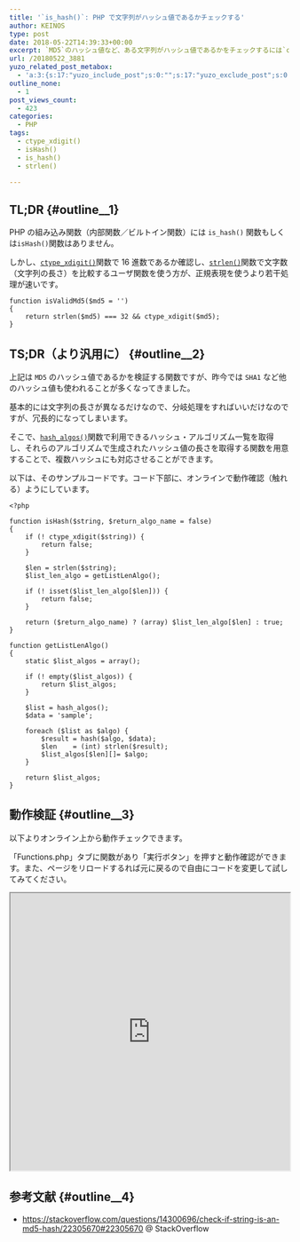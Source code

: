 ```yaml
---
title: '`is_hash()`: PHP で文字列がハッシュ値であるかチェックする'
author: KEINOS
type: post
date: 2018-05-22T14:39:33+00:00
excerpt: `MD5`のハッシュ値など、ある文字列がハッシュ値であるかをチェックするには`ctype_xdigit()`関数と`strlen ()`関数を使って `isHash()`もしくは`is_hash()`ユーザ関数を作成すると良いでしょう。
url: /20180522_3881
yuzo_related_post_metabox:
  - 'a:3:{s:17:"yuzo_include_post";s:0:"";s:17:"yuzo_exclude_post";s:0:"";s:21:"yuzo_disabled_related";N;}'
outline_none:
  - 1
post_views_count:
  - 423
categories:
  - PHP
tags:
  - ctype_xdigit()
  - isHash()
  - is_hash()
  - strlen()

---
```

## TL;DR {#outline__1}

PHP の組み込み関数（内部関数／ビルトイン関数）には `is_hash()` 関数もしくは`isHash()`関数はありません。

しかし、[`ctype_xdigit()`][1]関数で 16 進数であるか確認し、[`strlen()`][2]関数で文字数（文字列の長さ）を比較するユーザ関数を使う方が、正規表現を使うより若干処理が速いです。

    function isValidMd5($md5 = '')
    {
        return strlen($md5) === 32 && ctype_xdigit($md5);
    }
    

## TS;DR（より汎用に） {#outline__2}

上記は `MD5` のハッシュ値であるかを検証する関数ですが、昨今では `SHA1` など他のハッシュ値も使われることが多くなってきました。

基本的には文字列の長さが異なるだけなので、分岐処理をすればいいだけなのですが、冗長的になってしまいます。

そこで、[`hash_algos()`][3]関数で利用できるハッシュ・アルゴリズム一覧を取得し、それらのアルゴリズムで生成されたハッシュ値の長さを取得する関数を用意することで、複数ハッシュにも対応させることができます。

以下は、そのサンプルコードです。コード下部に、オンラインで動作確認（触れる）ようにしています。

<pre><code class="php">&lt;?php

function isHash($string, $return_algo_name = false)
{
    if (! ctype_xdigit($string)) {
        return false;
    }

    $len = strlen($string);
    $list_len_algo = getListLenAlgo();

    if (! isset($list_len_algo[$len])) {
        return false;
    }

    return ($return_algo_name) ? (array) $list_len_algo[$len] : true;
}

function getListLenAlgo()
{
    static $list_algos = array();

    if (! empty($list_algos)) {
        return $list_algos;
    }

    $list = hash_algos();
    $data = 'sample';

    foreach ($list as $algo) {
        $result = hash($algo, $data);
        $len    = (int) strlen($result);
        $list_algos[$len][]= $algo;
    }

    return $list_algos;
}
</code></pre>

## 動作検証 {#outline__3}

以下よりオンライン上から動作チェックできます。

「Functions.php」タブに関数があり「実行ボタン」を押すと動作確認ができます。また、ページをリロードするれば元に戻るので自由にコードを変更して試してみてください。

<iframe src="https://paiza.io/projects/e/nZ9LfsUAERSI_G-SNnckAQ?theme=terminal" width="100%" height="500" scrolling="no" seamless="seamless"></iframe>

## 参考文献 {#outline__4}

  * https://stackoverflow.com/questions/14300696/check-if-string-is-an-md5-hash/22305670#22305670 @ StackOverflow

 [1]: http://php.net/manual/ja/function.ctype-xdigit.php
 [2]: http://php.net/manual/ja/function.strlen.php
 [3]: http://php.net/manual/ja/function.hash-algos.php